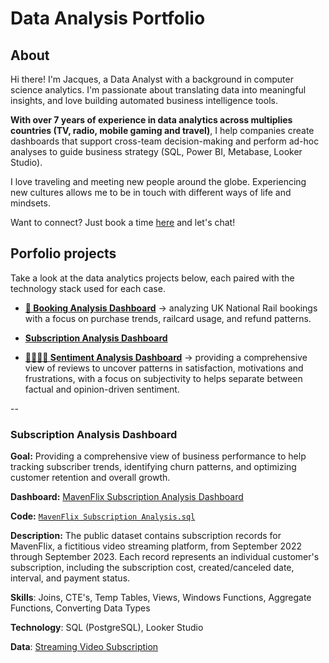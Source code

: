 # Data Analysis Portfolio

## About

Hi there! I'm Jacques, a Data Analyst with a background in computer science analytics. I'm passionate about translating data into meaningful insights, and love building automated business intelligence tools.  

**With over 7 years of experience in data analytics across multiplies countries (TV, radio, mobile gaming and travel)**, I help companies create dashboards that support cross-team decision-making and perform ad-hoc analyses to guide business strategy (SQL, Power BI, Metabase, Looker Studio).

I love traveling and meeting new people around the globe. Experiencing new cultures allows me to be in touch with different ways of life and mindsets.

Want to connect? Just book a time [here](https://calendly.com/jacqueshervochon/30min) and let's chat! 


## Porfolio projects
Take a look at the data analytics projects below, each paired with the technology stack used for each case.

- **[🚄 Booking Analysis Dashboard](https://github.com/jacquuouille/powerbi_booking_analysis)** → analyzing UK National Rail bookings with a focus on purchase trends, railcard usage, and refund patterns.

- **[Subscription Analysis Dashboard](https://github.com/jacquuouille/Data-Analysis-Portfolio/blob/main/README.md#subscription-analysis-dashboard)**

- **[🧑‍🧑‍🧒‍🧒 Sentiment Analysis Dashboard](https://github.com/jacquuouille/metabase_sentiment_analysis/tree/main)** → providing a comprehensive view of reviews to uncover patterns in satisfaction, motivations and frustrations, with a focus on subjectivity to helps separate between factual and opinion-driven sentiment.

--

### **Subscription Analysis Dashboard**
**Goal:** Providing a comprehensive view of business performance to help tracking subscriber trends, identifying churn patterns, and optimizing customer retention and overall growth.

**Dashboard:** [MavenFlix Subscription Analysis Dashboard](https://lookerstudio.google.com/reporting/88314616-5a91-46d5-b720-d92d717b3196/page/p_jiovlfg6od)

**Code:** [`MavenFlix Subscription Analysis.sql`](https://github.com/jacquuouille/Data-Analysis-Code/blob/main/subscription_analysis.sql)

**Description:** The public dataset contains subscription records for MavenFlix, a fictitious video streaming platform, from September 2022 through September 2023. Each record represents an individual customer's subscription, including the subscription cost, created/canceled date, interval, and payment status.

**Skills**: Joins, CTE's, Temp Tables, Views, Windows Functions, Aggregate Functions, Converting Data Types

**Technology**: SQL (PostgreSQL), Looker Studio

**Data**: [Streaming Video Subscription](https://mavenanalytics.io/data-playground?order=date_added%2Cdesc&page=5&pageSize=5) 
